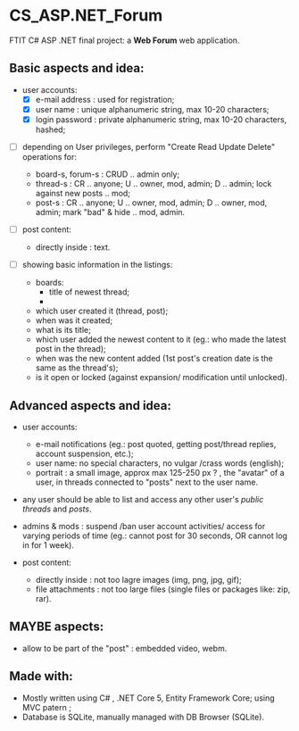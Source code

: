 # CS_ASP.NET_Forum
FTIT C# ASP .NET final project: a __Web Forum__ web application.

## Basic aspects and idea:
* user accounts:
  - [x] e-mail address : used for registration;
  - [x] user name : unique alphanumeric string, max 10-20 characters;
  - [x] login password : private alphanumeric string, max 10-20 characters, hashed;

* [ ] depending on User privileges, perform "Create Read Update Delete" operations for:
  - board-s, forum-s : CRUD .. admin only;
  - thread-s : CR .. anyone; U .. owner, mod, admin; D .. admin; lock against new posts .. mod;
  - post-s : CR .. anyone; U .. owner, mod, admin; D .. owner, mod, admin; mark "bad" & hide .. mod, admin.

* [ ] post content:
  - directly inside : text.

* [ ] showing basic information in the listings:
  - boards: 
	- title of newest thread;
	- 
  - which user created it (thread, post);
  - when was it created;
  - what is its title;
  - which user added the newest content to it (eg.: who made the latest post in the thread);
  - when was the new content added (1st post's creation date is the same as the thread's);
  - is it open or locked (against expansion/ modification until unlocked).

## Advanced aspects and idea:
* user accounts:
  - e-mail notifications (eg.: post quoted, getting post/thread replies, account suspension, etc.);
  - user name: no special characters, no vulgar /crass words (english);
  - portrait : a small image, approx max 125-250 px ? , the "avatar" of a user, in threads connected to "posts" next to the user name.

* any user should be able to list and access any other user's _public threads_ and _posts_.

* admins & mods : suspend /ban user account activities/ access for varying periods of time (eg.: cannot post for 30 seconds, OR cannot log in for 1 week).

* post content:
  - directly inside : not too lagre images (img, png, jpg, gif);
  - file attachments : not too large files (single files or packages like: zip, rar).

## MAYBE aspects:
* allow to be part of the "post" : embedded video, webm.

## Made with:
* Mostly written using C# , .NET Core 5, Entity Framework Core; using MVC patern ;
* Database is SQLite, manually managed with DB Browser (SQLite).
